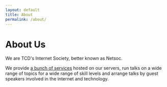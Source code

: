 ```yaml
---
layout: default
title: About
permalink: /about/
---
```

# About Us

We are TCD's Internet Society, better known as Netsoc.

We provide [a bunch of services](/services) hosted on our servers, run talks on a wide range of topics for a wide range of skill levels and arrange talks by guest speakers involved in the internet and technology.
